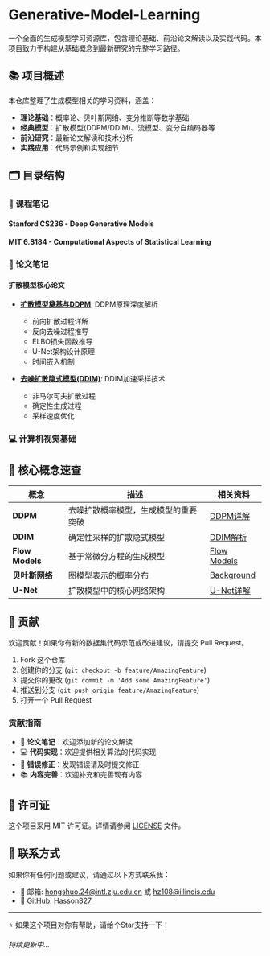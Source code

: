 # Generative-Model-Learning

一个全面的生成模型学习资源库，包含理论基础、前沿论文解读以及实践代码。本项目致力于构建从基础概念到最新研究的完整学习路径。

## 📚 项目概述

本仓库整理了生成模型相关的学习资料，涵盖：
- **理论基础**：概率论、贝叶斯网络、变分推断等数学基础
- **经典模型**：扩散模型(DDPM/DDIM)、流模型、变分自编码器等
- **前沿研究**：最新论文解读和技术分析
- **实践应用**：代码示例和实现细节

## 🗂️ 目录结构

### 📖 课程笔记

#### Stanford CS236 - Deep Generative Models

#### MIT 6.S184 - Computational Aspects of Statistical Learning

### 📄 论文笔记

#### 扩散模型核心论文

- **[扩散模型奠基与DDPM](Paper%20Notes/扩散模型奠基与DDPM/扩散模型奠基与DDPM.md)**: DDPM原理深度解析
  - 前向扩散过程详解
  - 反向去噪过程推导
  - ELBO损失函数推导
  - U-Net架构设计原理
  - 时间嵌入机制
  
- **[去噪扩散隐式模型(DDIM)](Paper%20Notes/去噪扩散隐式模型(DDIM)/Denoising%20Diffusion%20Implicit%20Models.md)**: DDIM加速采样技术
  - 非马尔可夫扩散过程
  - 确定性生成过程
  - 采样速度优化

### 💻 计算机视觉基础

## 🔧 核心概念速查

| 概念 | 描述 | 相关资料 |
|------|------|----------|
| **DDPM** | 去噪扩散概率模型，生成模型的重要突破 | [DDPM详解](Paper%20Notes/扩散模型奠基与DDPM/扩散模型奠基与DDPM.md) |
| **DDIM** | 确定性采样的扩散隐式模型 | [DDIM解析](Paper%20Notes/去噪扩散隐式模型(DDIM)/Denoising%20Diffusion%20Implicit%20Models.md) |
| **Flow Models** | 基于常微分方程的生成模型 | [Flow Models](MIT_6.S184/Lec02%20Flow%20and%20Diffusion%20Models.md#21-流模型) |
| **贝叶斯网络** | 图模型表示的概率分布 | [Background](Stanford_CS236/Lec02%20-%20Background.md#贝叶斯网络) |
| **U-Net** | 扩散模型中的核心网络架构 | [U-Net详解](Paper%20Notes/扩散模型奠基与DDPM/扩散模型奠基与DDPM.md#2-u-net的作用与噪声预测) |

## 🤝 贡献

欢迎贡献！如果你有新的数据集代码示范或改进建议，请提交 Pull Request。

1. Fork 这个仓库
2. 创建你的分支 (`git checkout -b feature/AmazingFeature`)
3. 提交你的更改 (`git commit -m 'Add some AmazingFeature'`)
4. 推送到分支 (`git push origin feature/AmazingFeature`)
5. 打开一个 Pull Request

### 贡献指南

- 📝 **论文笔记**：欢迎添加新的论文解读
- 💻 **代码实现**：欢迎提供相关算法的代码实现
- 🐛 **错误修正**：发现错误请及时提交修正
- 📚 **内容完善**：欢迎补充和完善现有内容

## 📜 许可证

这个项目采用 MIT 许可证。详情请参阅 [LICENSE](LICENSE) 文件。

## 📧 联系方式

如果你有任何问题或建议，请通过以下方式联系我：

* 📮 邮箱: hongshuo.24@intl.zju.edu.cn 或 hz108@illinois.edu
* 🐙 GitHub: [Hasson827](https://github.com/Hasson827)

---

⭐ 如果这个项目对你有帮助，请给个Star支持一下！

*持续更新中...*